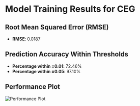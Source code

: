 # Model Training Results for CEG

## Root Mean Squared Error (RMSE)
- **RMSE**: 0.0187

## Prediction Accuracy Within Thresholds
- **Percentage within ±0.01**: 72.46%
- **Percentage within ±0.05**: 97.10%

## Performance Plot
![Performance Plot](../imgs/CEG.png)

